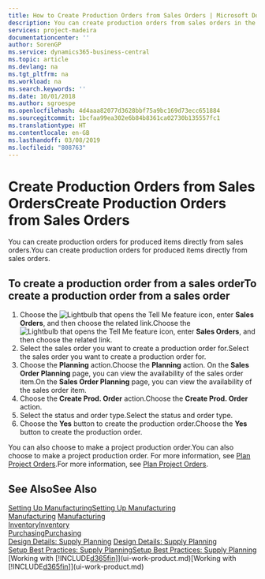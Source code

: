 ```yaml
---
title: How to Create Production Orders from Sales Orders | Microsoft Docs
description: You can create production orders from sales orders in the Sales & Marketing department.
services: project-madeira
documentationcenter: ''
author: SorenGP
ms.service: dynamics365-business-central
ms.topic: article
ms.devlang: na
ms.tgt_pltfrm: na
ms.workload: na
ms.search.keywords: ''
ms.date: 10/01/2018
ms.author: sgroespe
ms.openlocfilehash: 4d4aaa82077d3628bbf75a9bc169d73ecc651884
ms.sourcegitcommit: 1bcfaa99ea302e6b84b8361ca02730b135557fc1
ms.translationtype: HT
ms.contentlocale: en-GB
ms.lasthandoff: 03/08/2019
ms.locfileid: "808763"
---
```

# <a name="create-production-orders-from-sales-orders"></a><span data-ttu-id="45437-103">Create Production Orders from Sales Orders</span><span class="sxs-lookup"><span data-stu-id="45437-103">Create Production Orders from Sales Orders</span></span>
<span data-ttu-id="45437-104">You can create production orders for produced items directly from sales orders.</span><span class="sxs-lookup"><span data-stu-id="45437-104">You can create production orders for produced items directly from sales orders.</span></span>  

## <a name="to-create-a-production-order-from-a-sales-order"></a><span data-ttu-id="45437-105">To create a production order from a sales order</span><span class="sxs-lookup"><span data-stu-id="45437-105">To create a production order from a sales order</span></span>  

1.  <span data-ttu-id="45437-106">Choose the ![Lightbulb that opens the Tell Me feature](media/ui-search/search_small.png "Tell me what you want to do") icon, enter **Sales Orders**, and then choose the related link.</span><span class="sxs-lookup"><span data-stu-id="45437-106">Choose the ![Lightbulb that opens the Tell Me feature](media/ui-search/search_small.png "Tell me what you want to do") icon, enter **Sales Orders**, and then choose the related link.</span></span>  
2.  <span data-ttu-id="45437-107">Select the sales order you want to create a production order for.</span><span class="sxs-lookup"><span data-stu-id="45437-107">Select the sales order you want to create a production order for.</span></span>  
3.  <span data-ttu-id="45437-108">Choose the **Planning** action.</span><span class="sxs-lookup"><span data-stu-id="45437-108">Choose the **Planning** action.</span></span> <span data-ttu-id="45437-109">On the **Sales Order Planning** page, you can view the availability of the sales order item.</span><span class="sxs-lookup"><span data-stu-id="45437-109">On the **Sales Order Planning** page, you can view the availability of the sales order item.</span></span>  
4.  <span data-ttu-id="45437-110">Choose the **Create Prod. Order** action.</span><span class="sxs-lookup"><span data-stu-id="45437-110">Choose the **Create Prod. Order** action.</span></span>  
5.  <span data-ttu-id="45437-111">Select the status and order type.</span><span class="sxs-lookup"><span data-stu-id="45437-111">Select the status and order type.</span></span>  
6.  <span data-ttu-id="45437-112">Choose the **Yes** button to create the production order.</span><span class="sxs-lookup"><span data-stu-id="45437-112">Choose the **Yes** button to create the production order.</span></span>

<span data-ttu-id="45437-113">You can also choose to make a project production order.</span><span class="sxs-lookup"><span data-stu-id="45437-113">You can also choose to make a project production order.</span></span> <span data-ttu-id="45437-114">For more information, see [Plan Project Orders](production-how-to-plan-project-orders.md).</span><span class="sxs-lookup"><span data-stu-id="45437-114">For more information, see [Plan Project Orders](production-how-to-plan-project-orders.md).</span></span>   

## <a name="see-also"></a><span data-ttu-id="45437-115">See Also</span><span class="sxs-lookup"><span data-stu-id="45437-115">See Also</span></span>  
[<span data-ttu-id="45437-116">Setting Up Manufacturing</span><span class="sxs-lookup"><span data-stu-id="45437-116">Setting Up Manufacturing</span></span>](production-configure-production-processes.md)  
<span data-ttu-id="45437-117">[Manufacturing](production-manage-manufacturing.md)  </span><span class="sxs-lookup"><span data-stu-id="45437-117">[Manufacturing](production-manage-manufacturing.md)  </span></span>  
[<span data-ttu-id="45437-118">Inventory</span><span class="sxs-lookup"><span data-stu-id="45437-118">Inventory</span></span>](inventory-manage-inventory.md)  
[<span data-ttu-id="45437-119">Purchasing</span><span class="sxs-lookup"><span data-stu-id="45437-119">Purchasing</span></span>](purchasing-manage-purchasing.md)  
<span data-ttu-id="45437-120">[Design Details: Supply Planning](design-details-supply-planning.md) </span><span class="sxs-lookup"><span data-stu-id="45437-120">[Design Details: Supply Planning](design-details-supply-planning.md) </span></span>  
[<span data-ttu-id="45437-121">Setup Best Practices: Supply Planning</span><span class="sxs-lookup"><span data-stu-id="45437-121">Setup Best Practices: Supply Planning</span></span>](setup-best-practices-supply-planning.md)  
<span data-ttu-id="45437-122">[Working with [!INCLUDE[d365fin](includes/d365fin_md.md)]](ui-work-product.md)</span><span class="sxs-lookup"><span data-stu-id="45437-122">[Working with [!INCLUDE[d365fin](includes/d365fin_md.md)]](ui-work-product.md)</span></span>
